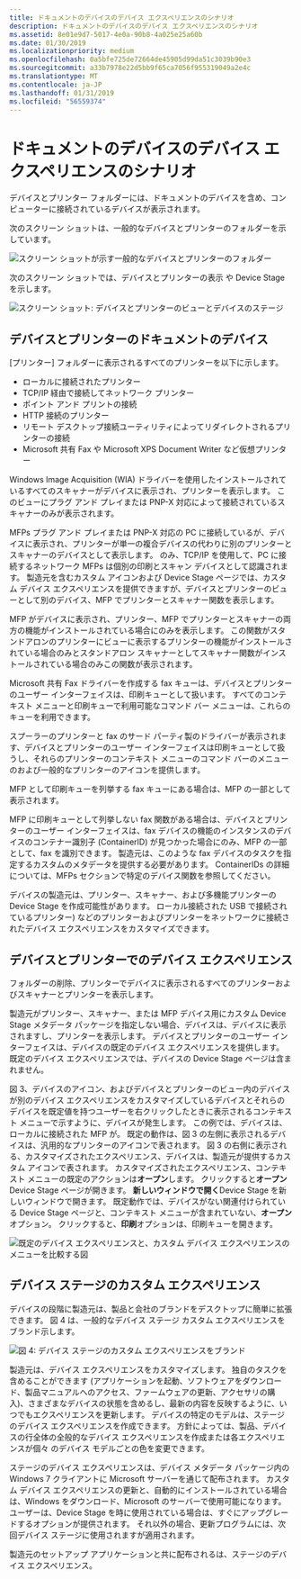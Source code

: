 ```yaml
---
title: ドキュメントのデバイスのデバイス エクスペリエンスのシナリオ
description: ドキュメントのデバイスのデバイス エクスペリエンスのシナリオ
ms.assetid: 8e01e9d7-5017-4e0a-90b8-4a025e25a60b
ms.date: 01/30/2019
ms.localizationpriority: medium
ms.openlocfilehash: 0a5bfe725de72664de45905d99da51c3039b90e3
ms.sourcegitcommit: a33b7978e22d5bb9f65ca7056f955319049a2e4c
ms.translationtype: MT
ms.contentlocale: ja-JP
ms.lasthandoff: 01/31/2019
ms.locfileid: "56559374"
---
```

# <a name="device-experience-scenarios-for-document-devices"></a>ドキュメントのデバイスのデバイス エクスペリエンスのシナリオ

デバイスとプリンター フォルダーには、ドキュメントのデバイスを含め、コンピューターに接続されているデバイスが表示されます。

次のスクリーン ショットは、一般的なデバイスとプリンターのフォルダーを示しています。

![スクリーン ショットが示す一般的なデバイスとプリンターのフォルダー](images/devicestage002.png)

次のスクリーン ショットでは、デバイスとプリンターの表示 や Device Stage を示します。

![スクリーン ショット: デバイスとプリンターのビューとデバイスのステージ](images/devicestage003.png)

## <a name="document-devices-in-devices-and-printers"></a>デバイスとプリンターのドキュメントのデバイス

[プリンター] フォルダーに表示されるすべてのプリンターを以下に示します。

- ローカルに接続されたプリンター
- TCP/IP 経由で接続してネットワーク プリンター
- ポイント アンド プリントの接続
- HTTP 接続のプリンター
- リモート デスクトップ接続ユーティリティによってリダイレクトされるプリンターの接続
- Microsoft 共有 Fax や Microsoft XPS Document Writer など仮想プリンター

Windows Image Acquisition (WIA) ドライバーを使用したインストールされているすべてのスキャナーがデバイスに表示され、プリンターを表示します。 このビューにプラグ アンド プレイまたは PNP-X 対応によって接続されているスキャナーのみが表示されます。

MFPs プラグ アンド プレイまたは PNP-X 対応の PC に接続しているが、デバイスに表示され、プリンターが単一の複合デバイスの代わりに別のプリンターとスキャナーのデバイスとして表示します。 のみ、TCP/IP を使用して、PC に接続するネットワーク MFPs は個別の印刷とスキャン デバイスとして認識されます。 製造元を含むカスタム アイコンおよび Device Stage ページでは、カスタム デバイス エクスペリエンスを提供できますが、デバイスとプリンターのビューとして別のデバイス、MFP でプリンターとスキャナー関数を表示します。

MFP がデバイスに表示され、プリンター、MFP でプリンターとスキャナーの両方の機能がインストールされている場合にのみを表示します。 この関数がスタンドアロンのプリンターにビューに表示するプリンターの機能がインストールされている場合のみとスタンドアロン スキャナーとしてスキャナー関数がインストールされている場合のみこの関数が表示されます。

Microsoft 共有 Fax ドライバーを作成する fax キューは、デバイスとプリンターのユーザー インターフェイスは、印刷キューとして扱います。 すべてのコンテキスト メニューと印刷キューで利用可能なコマンド バー メニューは、これらのキューを利用できます。

スプーラーのプリンターと fax のサード パーティ製のドライバーが表示されます、デバイスとプリンターのユーザー インターフェイスは印刷キューとして扱うし、それらのプリンターのコンテキスト メニューのコマンド バーのメニューのおよび一般的なプリンターのアイコンを提供します。

MFP として印刷キューを列挙する fax キューにある場合は、MFP の一部として表示されます。

MFP に印刷キューとして列挙しない fax 関数がある場合は、デバイスとプリンターのユーザー インターフェイスは、fax デバイスの機能のインスタンスのデバイスのコンテナー識別子 (ContainerID) が見つかった場合にのみ、MFP の一部として、fax を識別できます。 製造元は、このような fax デバイスのタスクを指定するカスタムのメタデータを提供する必要があります。 ContainerIDs の詳細については、MFPs セクションで特定のデバイス関数を参照してください。

デバイスの製造元は、プリンター、スキャナー、および多機能プリンターの Device Stage を作成可能性があります。 ローカル接続された USB で接続されているプリンター) などのプリンターおよびプリンターをネットワークに接続されたデバイス エクスペリエンスをカスタマイズできます。

## <a name="device-experience-in-devices-and-printers"></a>デバイスとプリンターでのデバイス エクスペリエンス

フォルダーの削除、プリンターでデバイスに表示されるすべてのプリンターおよびスキャナーとプリンターを表示します。

製造元がプリンター、スキャナー、または MFP デバイス用にカスタム Device Stage メタデータ パッケージを指定しない場合、デバイスは、デバイスに表示されますし、プリンターを表示します。 デバイスとプリンターのユーザー インターフェイスは、デバイスの既定のデバイス エクスペリエンスを提供します。 既定のデバイス エクスペリエンスでは、デバイスの Device Stage ページは含まれません。

図 3、デバイスのアイコン、およびデバイスとプリンターのビュー内のデバイスが別のデバイス エクスペリエンスをカスタマイズしているデバイスとそれらのデバイスを既定値を持つユーザーを右クリックしたときに表示されるコンテキスト メニューで示すように、デバイスが発生します。 この例では、デバイスは、ローカルに接続された MFP が。 既定の動作は、図 3 の左側に表示されるデバイスは、汎用的なプリンターのアイコンで表されます。 図 3 の右側に表示される、カスタマイズされたエクスペリエンス、デバイスは、製造元が提供するカスタム アイコンで表されます。 カスタマイズされたエクスペリエンス、コンテキスト メニューの既定のアクションは**オープン**します。 クリックすると**オープン**Device Stage ページが開きます。 **新しいウィンドウで開く**Device Stage を新しいウィンドウで開きます。 既定動作では、デバイスがない関連付けられている Device Stage ページと、コンテキスト メニューが含まれていない、**オープン**オプション。 クリックすると、**印刷**オプションは、印刷キューを開きます。

![既定のデバイス エクスペリエンスと、カスタム デバイス エクスペリエンスのメニューを比較する図](images/devicestage004.png)

## <a name="device-stage-custom-experience"></a>デバイス ステージのカスタム エクスペリエンス

デバイスの段階に製造元は、製品と会社のブランドをデスクトップに簡単に拡張できます。 図 4 は、一般的なデバイス ステージ カスタム エクスペリエンスをブランド示します。

![図 4: デバイス ステージのカスタム エクスペリエンスをブランド](images/devicestage005.jpg)

製造元は、デバイス エクスペリエンスをカスタマイズします。 独自のタスクを含めることができます (アプリケーションを起動、ソフトウェアをダウンロード、製品マニュアルへのアクセス、ファームウェアの更新、アクセサリの購入)、さまざまなデバイスの状態を含めるし、最新の内容を反映するように、いつでもエクスペリエンスを更新します。 デバイスの特定のモデルは、ステージのデバイス エクスペリエンスを作成できます。 方針によっては、製品、デバイスの行全体の全般的なデバイス エクスペリエンスを作成または各エクスペリエンスが個々 のデバイス モデルごとの色を変更できます。

ステージのデバイス エクスペリエンスは、デバイス メタデータ パッケージ内の Windows 7 クライアントに Microsoft サーバーを通じて配布されます。 カスタム デバイス エクスペリエンスの更新と、自動的にインストールされている場合は、Windows をダウンロード、Microsoft のサーバーで使用可能になります。 ユーザーは、Device Stage を時に使用されている場合は、すぐにアップグレードするオプションが提供されます。 それ以外の場合、更新プログラムには、次回デバイス ステージに使用されますが適用されます。

製造元のセットアップ アプリケーションと共に配布されるは、ステージのデバイス エクスペリエンス。
